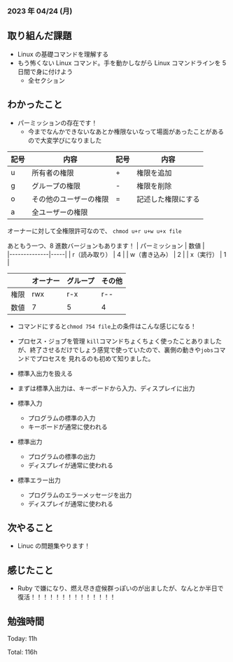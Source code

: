 ### 2023 年 04/24 (月)

## 取り組んだ課題

- Linux の基礎コマンドを理解する
- もう怖くない Linux コマンド。手を動かしながら Linux コマンドラインを 5 日間で身に付けよう
  - 全セクション

## わかったこと

- パーミッションの存在です！
  - 今までなんかできないなあとか権限ないなって場面があったことがあるので大変学びになりました

| 記号 | 内容                   | 記号 | 内容               |
| ---- | ---------------------- | ---- | ------------------ |
| u    | 所有者の権限           | +    | 権限を追加         |
| g    | グループの権限         | -    | 権限を削除         |
| o    | その他のユーザーの権限 | =    | 記述した権限にする |
| a    | 全ユーザーの権限       |      |                    |

オーナーに対して全権限許可なので、 `chmod u+r u+w u+x file `

あともう一つ、8 進数バージョンもあります！
| パーミッション | 数値 |  
|--------------|-----|
| r（読み取り） | 4 |
| w（書き込み） | 2 |
| x（実行） | 1 |

|      | オーナー | グループ | その他 |
| ---- | -------- | -------- | ------ |
| 権限 | rwx      | r-x      | r--    |
| 数値 | 7        | 5        | 4      |

- コマンドにすると`chmod 754 file`上の条件はこんな感じになる！
- プロセス・ジョブを管理
  `kill`コマンドちょくちょく使ったことありましたが、終了させるだけでしょう感覚で使っていたので、裏側の動きや`jobs`コマンドでプロセスを
  見れるのも初めて知りました。

- 標準入出力を扱える
- まずは標準入出力は、キーボードから入力、ディスプレイに出力

- 標準入力

  - プログラムの標準の入力
  - キーボードが通常に使われる

- 標準出力

  - プログラムの標準の出力
  - ディスプレイが通常に使われる

- 標準エラー出力

  - プログラムのエラーメッセージを出力
  - ディスプレイが通常に使われる

## 次やること

- Linuc の問題集やります！

## 感じたこと

- Ruby で嫌になり、燃え尽き症候群っぽいのが出ましたが、なんとか半日で復活！！！！！！！！！！！！！！

## 勉強時間

Today: 11h

Total: 116h

